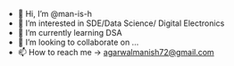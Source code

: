 - 👋 Hi, I’m @man-is-h
- 👀 I’m interested in SDE/Data Science/ Digital Electronics
- 🌱 I’m currently learning DSA
- 💞️ I’m looking to collaborate on ...
- 📫 How to reach me -> agarwalmanish72@gmail.com

<!---
man-is-h/man-is-h is a ✨ special ✨ repository because its `README.md` (this file) appears on your GitHub profile.
You can click the Preview link to take a look at your changes.
--->
